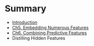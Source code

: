 # Summary

* [Introduction](README.md)
* [Ch5. Embedding Numerous Features](ch5/embedding_numerous_features.md)
* [Ch6. Combining Predictive Features](ch6/6.0_combining_predictive_features.md)
* Distilling Hidden Features


